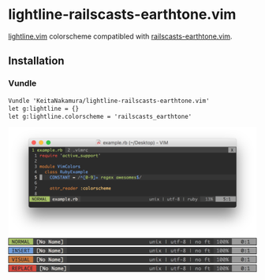 # lightline-railscasts-earthtone.vim

[lightline.vim](https://github.com/itchyny/lightline.vim) colorscheme compatibled with [railscasts-earthtone.vim](https://github.com/KeitaNakamura/railscasts-earthtone.vim).

## Installation
### Vundle

```vim
Vundle 'KeitaNakamura/lightline-railscasts-earthtone.vim'
let g:lightline = {}
let g:lightline.colorscheme = 'railscasts_earthtone'
```

![overview](https://github.com/KeitaNakamura/lightline-railscasts-earthtone.vim/blob/master/Screenshot%202016-05-02%2000.26.31.png)
![normal](https://github.com/KeitaNakamura/lightline-railscasts-earthtone.vim/blob/master/Screenshot%20normal.png)
![insert](https://github.com/KeitaNakamura/lightline-railscasts-earthtone.vim/blob/master/Screenshot%20insert.png)
![visual](https://github.com/KeitaNakamura/lightline-railscasts-earthtone.vim/blob/master/Screenshot%20visual.png)
![replace](https://github.com/KeitaNakamura/lightline-railscasts-earthtone.vim/blob/master/Screenshot%20replace.png)
